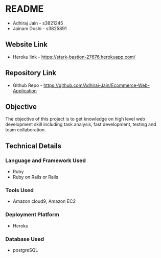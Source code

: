 # README

- Adhiraj Jain - s3821245
- Jainam Doshi - s3825891

## Website Link
- Heroku link - https://stark-bastion-27676.herokuapp.com/

## Repository Link
- Github Repo - https://github.com/Adhiraj-Jain/Ecommerce-Web-Application

## Objective
The objective of this project is to get knowledge on high level web development skill including task analysis, fast development, testing and team collaboration.

## Technical Details
### Language and Framework Used
- Ruby
- Ruby on Rails or Rails

### Tools Used
- Amazon cloud9, Amazon EC2

### Deployment Platform
- Heroku

### Database Used
- postgreSQL
